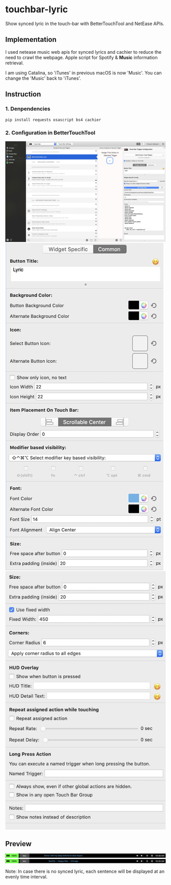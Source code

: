 # touchbar-lyric

Show synced lyric in the touch-bar with BetterTouchTool and NetEase APIs.

## Implementation

I used netease music web apis for synced lyrics and cachier to reduce the need to crawl the webpage. Apple script for Spotify & **Music** information retrieval.

I am using Catalina, so 'iTunes' in previous macOS is now 'Music'. You can change the 'Music' back to 'iTunes'.

## Instruction

### 1. Denpendencies

```shell
pip install requests osascript bs4 cachier
```

### 2. Configuration in BetterTouchTool

![Basic Configuration](./config.jpg)
![Basic Configuration](./config2.jpg)
![Basic Configuration](./config3.jpg)

## Preview

![Preview](./preview1.png)
![Preview](./preview2.png)

Note: In case there is no synced lyric, each sentence will be displayed at an evenly time interval.
